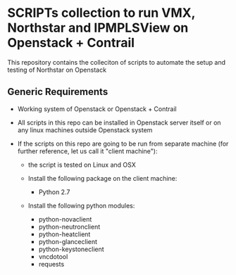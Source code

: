 # SCRIPTs collection to run VMX, Northstar and IPMPLSView on Openstack + Contrail

This repository contains the colleciton of scripts to automate the setup and testing  of Northstar on Openstack

## Generic Requirements

* Working system of Openstack or Openstack + Contrail

* All scripts in this repo can be installed in Openstack server itself or on any linux machines outside Openstack system

* If the scripts on this repo are going to be run from separate machine (for further reference, let us call it "client machine"):

   * the script is tested on Linux and OSX

   * Install the following package on the client machine:
      * Python 2.7

   * Install the following python modules:
      * python-novaclient
      * python-neutronclient
      * python-heatclient
      * python-glanceclient
      * python-keystoneclient
      * vncdotool
      * requests
 
